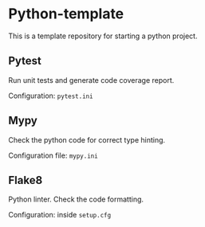 # Python-template

This is a template repository for starting a python project.


## Pytest
Run unit tests and generate code coverage report.

Configuration: `pytest.ini`

## Mypy
Check the python code for correct type hinting.

Configuration file: `mypy.ini`


## Flake8
Python linter. Check the code formatting.

Configuration: inside `setup.cfg`


[comment]: <> (## Set up Environment)

[comment]: <> (```bash)

[comment]: <> (python -m venv venv)

[comment]: <> (venv/scripts/activate   or   source venv\bin\activate)

[comment]: <> (pip install -r requirements.txt)

[comment]: <> (```)

[comment]: <> (## Using Docker)

[comment]: <> (Run using docker-compose:)

[comment]: <> (`docker-compose up`)

[comment]: <> (Running the tests:)

[comment]: <> (`docker-compose run web_example pytest`)

[comment]: <> (Build using Dockerfile:)

[comment]: <> (`docker build -t my_image .`)

[comment]: <> (`docker run -p 5000:5000 my_image`)

[comment]: <> (#### Setting up Pycharm)

[comment]: <> (1&#41; Docker -> Settings -> General -> Enable "Expose daemon on tcp://localhost:2375 without TLS")

[comment]: <> (2&#41; Pycharm -> File / Settings / Project Settings / Python Interpreter -> Add a new Docker interpreter.)

[comment]: <> (3&#41; Marks `./src` directory as sources root)
